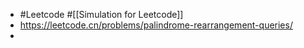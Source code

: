 - #Leetcode #[[Simulation for Leetcode]]
- https://leetcode.cn/problems/palindrome-rearrangement-queries/
-